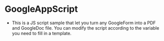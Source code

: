 # GoogleAppScript
- This is a JS script  sample that let you turn any GoogleForm into a PDF and GoogleDoc file. You can modify the script according to the variable you need to fill in a template.
